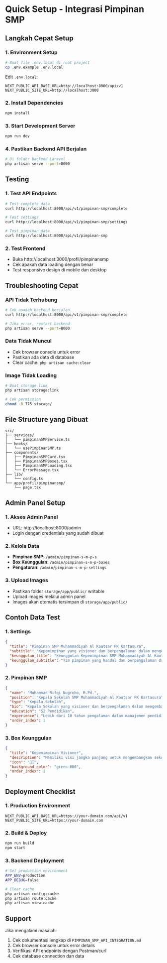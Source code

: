 # Quick Setup - Integrasi Pimpinan SMP

## Langkah Cepat Setup

### 1. Environment Setup
```bash
# Buat file .env.local di root project
cp .env.example .env.local
```

Edit `.env.local`:
```env
NEXT_PUBLIC_API_BASE_URL=http://localhost:8000/api/v1
NEXT_PUBLIC_SITE_URL=http://localhost:3000
```

### 2. Install Dependencies
```bash
npm install
```

### 3. Start Development Server
```bash
npm run dev
```

### 4. Pastikan Backend API Berjalan
```bash
# Di folder backend Laravel
php artisan serve --port=8000
```

## Testing

### 1. Test API Endpoints
```bash
# Test complete data
curl http://localhost:8000/api/v1/pimpinan-smp/complete

# Test settings
curl http://localhost:8000/api/v1/pimpinan-smp/settings

# Test pimpinan data
curl http://localhost:8000/api/v1/pimpinan-smp
```

### 2. Test Frontend
- Buka http://localhost:3000/profil/pimpinansmp
- Cek apakah data loading dengan benar
- Test responsive design di mobile dan desktop

## Troubleshooting Cepat

### API Tidak Terhubung
```bash
# Cek apakah backend berjalan
curl http://localhost:8000/api/v1/pimpinan-smp/complete

# Jika error, restart backend
php artisan serve --port=8000
```

### Data Tidak Muncul
- Cek browser console untuk error
- Pastikan ada data di database
- Clear cache: `php artisan cache:clear`

### Image Tidak Loading
```bash
# Buat storage link
php artisan storage:link

# Cek permission
chmod -R 775 storage/
```

## File Structure yang Dibuat

```
src/
├── services/
│   └── pimpinanSMPService.ts
├── hooks/
│   └── usePimpinanSMP.ts
├── components/
│   ├── PimpinanSMPCard.tsx
│   ├── PimpinanSMPBoxes.tsx
│   ├── PimpinanSMPLoading.tsx
│   └── ErrorMessage.tsx
├── lib/
│   └── config.ts
└── app/profil/pimpinansmp/
    └── page.tsx
```

## Admin Panel Setup

### 1. Akses Admin Panel
- URL: http://localhost:8000/admin
- Login dengan credentials yang sudah dibuat

### 2. Kelola Data
- **Pimpinan SMP**: `/admin/pimpinan-s-m-p-s`
- **Box Keunggulan**: `/admin/pimpinan-s-m-p-boxes`
- **Pengaturan**: `/admin/pimpinan-s-m-p-settings`

### 3. Upload Images
- Pastikan folder `storage/app/public/` writable
- Upload images melalui admin panel
- Images akan otomatis tersimpan di `storage/app/public/`

## Contoh Data Test

### 1. Settings
```json
{
  "title": "Pimpinan SMP Muhammadiyah Al Kautsar PK Kartasura",
  "subtitle": "Kepemimpinan yang visioner dan berpengalaman dalam mengembangkan pendidikan berkualitas dengan nilai-nilai Islami.",
  "keunggulan_title": "Keunggulan Kepemimpinan SMP Muhammadiyah Al Kautsar PK Kartasura",
  "keunggulan_subtitle": "Tim pimpinan yang handal dan berpengalaman dalam mengelola sekolah"
}
```

### 2. Pimpinan SMP
```json
{
  "name": "Muhammad Rifqi Nugroho, M.Pd.",
  "position": "Kepala Sekolah SMP Muhammadiyah Al Kautsar PK Kartasura",
  "type": "Kepala Sekolah",
  "bio": "Kepala Sekolah yang visioner dan berpengalaman dalam mengembangkan pendidikan berkualitas.",
  "education": "S2 Pendidikan",
  "experience": "Lebih dari 10 tahun pengalaman dalam manajemen pendidikan",
  "order_index": 1
}
```

### 3. Box Keunggulan
```json
{
  "title": "Kepemimpinan Visioner",
  "description": "Memiliki visi jangka panjang untuk mengembangkan sekolah menjadi institusi pendidikan terdepan.",
  "icon": "👨‍💼",
  "background_color": "green-600",
  "order_index": 1
}
```

## Deployment Checklist

### 1. Production Environment
```env
NEXT_PUBLIC_API_BASE_URL=https://your-domain.com/api/v1
NEXT_PUBLIC_SITE_URL=https://your-domain.com
```

### 2. Build & Deploy
```bash
npm run build
npm start
```

### 3. Backend Deployment
```bash
# Set production environment
APP_ENV=production
APP_DEBUG=false

# Clear cache
php artisan config:cache
php artisan route:cache
php artisan view:cache
```

## Support

Jika mengalami masalah:
1. Cek dokumentasi lengkap di `PIMPINAN_SMP_API_INTEGRATION.md`
2. Cek browser console untuk error details
3. Verifikasi API endpoints dengan Postman/curl
4. Cek database connection dan data 